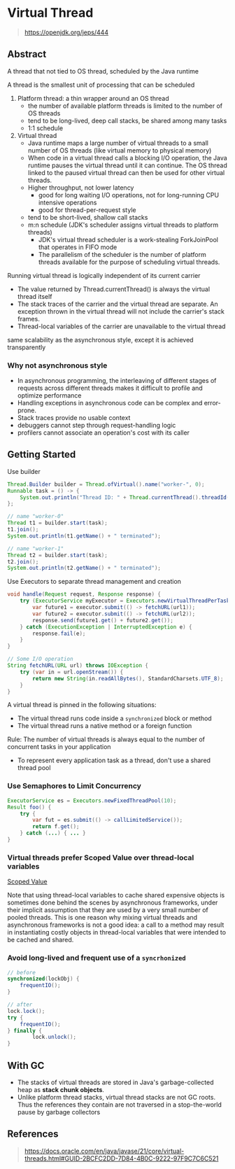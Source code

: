 # Virtual Thread

> https://openjdk.org/jeps/444

## Abstract

A thread that not tied to OS thread, scheduled by the Java runtime


A thread is the smallest unit of processing that can be scheduled
1. Platform thread: a thin wrapper around an OS thread
    - the number of available platform threads is limited to the number of OS threads
    - tend to be long-lived, deep call stacks, be shared among many tasks
    - 1:1 schedule
2. Virtual thread
   - Java runtime maps a large number of virtual threads to a small number of OS threads (like virtual memory to physical memory)
   - When code in a virtual thread calls a blocking I/O operation, the Java runtime pauses the virtual thread until it can continue. The OS thread linked to the paused virtual thread can then be used for other virtual threads.
   - Higher throughput, not lower latency
     - good for long waiting I/O operations, not for long-running CPU intensive operations
     - good for thread-per-request style
   - tend to be short-lived, shallow call stacks
   - m:n schedule (JDK's scheduler assigns virtual threads to platform threads)
     - JDK's virtual thread scheduler is a work-stealing ForkJoinPool that operates in FIFO mode
     - The parallelism of the scheduler is the number of platform threads available for the purpose of scheduling virtual threads.

Running virtual thread is logically independent of its current carrier
- The value returned by Thread.currentThread() is always the virtual thread itself
- The stack traces of the carrier and the virtual thread are separate. An exception thrown in the virtual thread will not include the carrier's stack frames.
- Thread-local variables of the carrier are unavailable to the virtual thread

same scalability as the asynchronous style, except it is achieved transparently

### Why not asynchronous style

- In asynchronous programming, the interleaving of different stages of requests across different threads makes it difficult to profile and optimize performance
- Handling exceptions in asynchronous code can be complex and error-prone.
- Stack traces provide no usable context
- debuggers cannot step through request-handling logic
- profilers cannot associate an operation's cost with its caller


## Getting Started

Use builder
```java
Thread.Builder builder = Thread.ofVirtual().name("worker-", 0);
Runnable task = () -> {
    System.out.println("Thread ID: " + Thread.currentThread().threadId());
};

// name "worker-0"
Thread t1 = builder.start(task);   
t1.join();
System.out.println(t1.getName() + " terminated");

// name "worker-1"
Thread t2 = builder.start(task);   
t2.join();  
System.out.println(t2.getName() + " terminated");
```

Use Executors to separate thread management and creation
```java
void handle(Request request, Response response) {
    try (ExecutorService myExecutor = Executors.newVirtualThreadPerTaskExecutor()) {
        var future1 = executor.submit(() -> fetchURL(url1));
        var future2 = executor.submit(() -> fetchURL(url2));
        response.send(future1.get() + future2.get());
    } catch (ExecutionException | InterruptedException e) {
        response.fail(e);
    }
}

// Some I/O operation
String fetchURL(URL url) throws IOException {
    try (var in = url.openStream()) {
        return new String(in.readAllBytes(), StandardCharsets.UTF_8);
    }
}
```

A virtual thread is pinned in the following situations:
- The virtual thread runs code inside a `synchronized` block or method
- The virtual thread runs a native method or a foreign function

Rule: The number of virtual threads is always equal to the number of concurrent tasks in your application
- To represent every application task as a thread, don't use a shared thread pool

### Use Semaphores to Limit Concurrency

```java
ExecutorService es = Executors.newFixedThreadPool(10);
Result foo() {
    try {
        var fut = es.submit(() -> callLimitedService());
        return f.get();
    } catch (...) { ... }
}
```

### Virtual threads prefer Scoped Value over thread-local variables

[Scoped Value](./Scoped%20Value.md)

Note that using thread-local variables to cache shared expensive objects is sometimes done behind the scenes by asynchronous frameworks, under their implicit assumption that they are used by a very small number of pooled threads. This is one reason why mixing virtual threads and asynchronous frameworks is not a good idea: a call to a method may result in instantiating costly objects in thread-local variables that were intended to be cached and shared.

### Avoid long-lived and frequent use of a `syncrhonized`



```java
// before
synchronized(lockObj) {
    frequentIO();
}

// after
lock.lock();
try {
    frequentIO();
} finally {
        lock.unlock();
}
```

## With GC

- The stacks of virtual threads are stored in Java's garbage-collected heap as **stack chunk objects**.
- Unlike platform thread stacks, virtual thread stacks are not GC roots. Thus the references they contain are not traversed in a stop-the-world pause by garbage collectors




## References

> https://docs.oracle.com/en/java/javase/21/core/virtual-threads.html#GUID-2BCFC2DD-7D84-4B0C-9222-97F9C7C6C521
